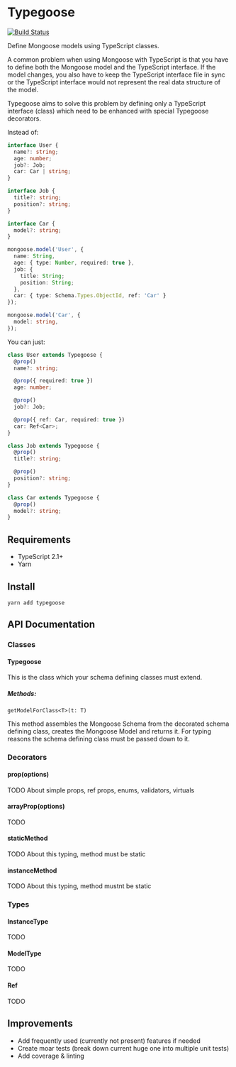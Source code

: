 # Typegoose

[![Build Status](https://travis-ci.org/szokodiakos/typegoose.svg?branch=master)](https://travis-ci.org/szokodiakos/typegoose)

Define Mongoose models using TypeScript classes.

A common problem when using Mongoose with TypeScript is that you have to define
both the Mongoose model and the TypeScript interface. If the model changes, you also have to keep the TypeScript interface file in sync
or the TypeScript interface would not represent the real data structure of the
model.

Typegoose aims to solve this problem by defining only a TypeScript interface (class)
which need to be enhanced with special Typegoose decorators.

Instead of:
```typescript
interface User {
  name?: string;
  age: number;
  job?: Job;
  car: Car | string;
}

interface Job {
  title?: string;
  position?: string;
}

interface Car {
  model?: string;
}

mongoose.model('User', {
  name: String,
  age: { type: Number, required: true },
  job: {
    title: String;
    position: String;
  },
  car: { type: Schema.Types.ObjectId, ref: 'Car' }
});

mongoose.model('Car', {
  model: string,
});
```
You can just:
```typescript
class User extends Typegoose {
  @prop()
  name?: string;

  @prop({ required: true })
  age: number;

  @prop()
  job?: Job;

  @prop({ ref: Car, required: true })
  car: Ref<Car>;
}

class Job extends Typegoose {
  @prop()
  title?: string;

  @prop()
  position?: string;
}

class Car extends Typegoose {
  @prop()
  model?: string;
}
```

## Requirements

* TypeScript 2.1+
* Yarn

## Install

`yarn add typegoose`

## API Documentation

### Classes

#### Typegoose

This is the class which your schema defining classes must extend.

##### Methods:

`getModelForClass<T>(t: T)`

This method assembles the Mongoose Schema from the decorated schema defining class, creates the Mongoose Model and returns it. For typing reasons the schema defining class must be passed down to it.

### Decorators

#### prop(options)

TODO About simple props, ref props, enums, validators, virtuals

#### arrayProp(options)

TODO

#### staticMethod

TODO About this typing, method must be static

#### instanceMethod

TODO About this typing, method mustnt be static

### Types

#### InstanceType<T>

TODO

#### ModelType<T>

TODO

#### Ref<T>

TODO

## Improvements

* Add frequently used (currently not present) features if needed
* Create moar tests (break down current huge one into multiple unit tests)
* Add coverage & linting